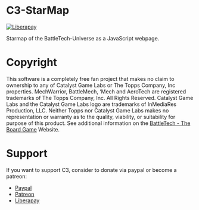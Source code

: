 # C3-StarMap

[![Liberapay](https://img.shields.io/liberapay/receives/WarWolfen.svg?logo=liberapay)](https://liberapay.com/WarWolfen/donate)

Starmap of the BattleTech-Universe as a JavaScript webpage.

# Copyright
This software is a completely free fan project that makes no claim to ownership to any of Catalyst Game Labs or The Topps Company, Inc properties. MechWarrior, BattleMech, ‘Mech and AeroTech are registered trademarks of The Topps Company, Inc. All Rights Reserved. Catalyst Game Labs and the Catalyst Game Labs logo are trademarks of InMediaRes Production, LLC. Neither Topps nor Catalyst Game Labs makes no representation or warranty as to the quality, viability, or suitability for purpose of this product.
See additional information on the [BattleTech - The Board Game](https://bg.battletech.com/?page_id=34) Website.

# Support
If you want to support C3, consider to donate via paypal or become a patreon:
* [Paypal](https://www.paypal.com/donate?token=AwC5gorl98THoYU4nCfwClErqsySjRleA5PRrgjHXiQcCSSz5unSHbdSnpHQbJDjqzzZVSO6r7Ngv9Vw "Paypal")
* [Patreon](https://www.patreon.com/ClanWolf "Patreon")
* [Liberapay](https://liberapay.com/WarWolfen/donate "Liberapay")
